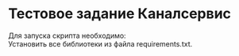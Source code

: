 # Тестовое задание Каналсервис
Для запуска скрипта необходимо:
<br>
Установить все библиотеки из файла requirements.txt.